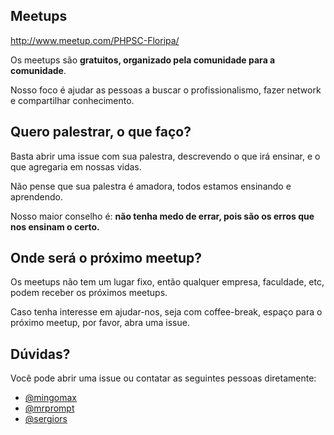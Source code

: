 Meetups
-------

http://www.meetup.com/PHPSC-Floripa/

Os meetups são **gratuitos, organizado pela comunidade para a comunidade**.

Nosso foco é ajudar as pessoas a buscar o profissionalismo, fazer network e compartilhar conhecimento.

## Quero palestrar, o que faço?
Basta abrir uma issue com sua palestra, descrevendo o que irá ensinar, e o que agregaria em nossas vidas.

Não pense que sua palestra é amadora, todos estamos ensinando e aprendendo.

Nosso maior conselho é: **não tenha medo de errar, pois são os erros que nos ensinam o certo.**

## Onde será o próximo meetup?
Os meetups não tem um lugar fixo, então qualquer empresa, faculdade, etc, podem receber os próximos meetups.

Caso tenha interesse em ajudar-nos, seja com coffee-break, espaço para o próximo meetup, por favor, abra uma issue.

## Dúvidas?
Você pode abrir uma issue ou contatar as seguintes pessoas diretamente:

* [@mingomax](https://github.com/mingomax)
* [@mrprompt](https://github.com/mrprompt)
* [@sergiors](https://github.com/sergiors)
